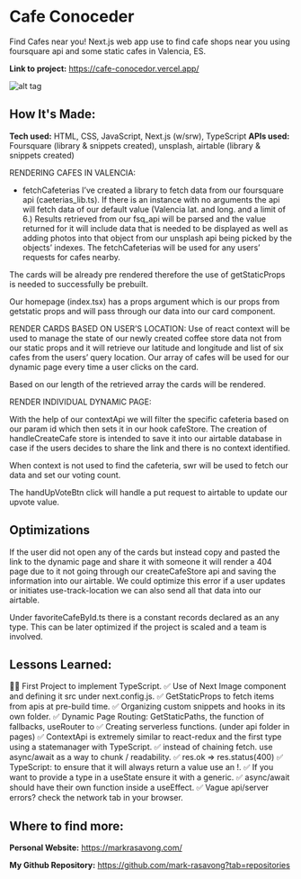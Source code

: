 # Cafe Conoceder

Find Cafes near you! Next.js web app use to find cafe shops near you using foursquare api and some static cafes in Valencia, ES.

**Link to project:** https://cafe-conocedor.vercel.app/

![alt tag](./public/static/cafe_conocedor.gif)

## How It's Made:

**Tech used:** HTML, CSS, JavaScript, Next.js (w/srw), TypeScript
**APIs used:** Foursquare (library & snippets created), unsplash, airtable (library & snippets created)

RENDERING CAFES IN VALENCIA:

- fetchCafeterias
  I’ve created a library to fetch data from our foursquare api (caeterias_lib.ts). If there is an instance with no arguments the api will fetch data of our default value (Valencia lat. and long. and a limit of 6.) Results retrieved from our fsq_api will be parsed and the value returned for it will include data that is needed to be displayed as well as adding photos into that object from our unsplash api being picked by the objects’ indexes. The fetchCafeterias will be used for any users’ requests for cafes nearby.

The cards will be already pre rendered therefore the use of getStaticProps is needed to successfully be prebuilt.

Our homepage (index.tsx) has a props argument which is our props from getstatic props and will pass through our data into our card component.

RENDER CARDS BASED ON USER’S LOCATION:
Use of react context will be used to manage the state of our newly created coffee store data not from our static props and it will retrieve our latitude and longitude and list of six cafes from the users’ query location. Our array of cafes will be used for our dynamic page every time a user clicks on the card.

Based on our length of the retrieved array the cards will be rendered.

RENDER INDIVIDUAL DYNAMIC PAGE:

With the help of our contextApi we will filter the specific cafeteria based on our param id which then sets it in our hook cafeStore. The creation of handleCreateCafe store is intended to save it into our airtable database in case if the users decides to share the link and there is no context identified.

When context is not used to find the cafeteria, swr will be used to fetch our data and set our voting count.

The handUpVoteBtn click will handle a put request to airtable to update our upvote value.

## Optimizations

If the user did not open any of the cards but instead copy and pasted the link to the dynamic page and share it with someone it will render a 404 page due to it not going through our createCafeStore api and saving the information into our airtable. We could optimize this error if a user updates or initiates use-track-location we can also send all that data into our airtable.

Under favoriteCafeById.ts there is a constant records declared as an any type. This can be later optimized if the project is scaled and a team is involved.

## Lessons Learned:

👩‍💻 First Project to implement TypeScript.
✅ Use of Next Image component and defining it src under next.config.js.
✅ GetStaticProps to fetch items from apis at pre-build time.
✅ Organizing custom snippets and hooks in its own folder.
✅ Dynamic Page Routing: GetStaticPaths, the function of fallbacks, useRouter to
✅ Creating serverless functions. (under api folder in pages)
✅ ContextApi is extremely similar to react-redux and the first type using a statemanager with TypeScript.
✅ instead of chaining fetch. use async/await as a way to chunk / readability.
✅ res.ok => res.status(400)
✅ TypeScript: to ensure that it will always return a value use an !.
✅ If you want to provide a type in a useState ensure it with a generic.
✅ async/await should have their own function inside a useEffect.
✅ Vague api/server errors? check the network tab in your browser.

## Where to find more:

**Personal Website:** https://markrasavong.com/

**My Github Repository:** https://github.com/mark-rasavong?tab=repositories
